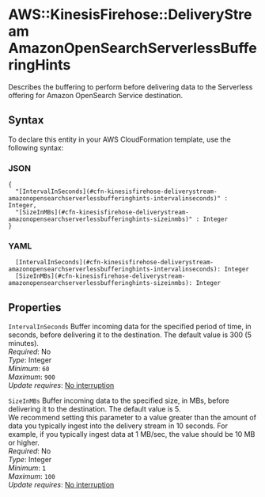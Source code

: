 # AWS::KinesisFirehose::DeliveryStream AmazonOpenSearchServerlessBufferingHints<a name="aws-properties-kinesisfirehose-deliverystream-amazonopensearchserverlessbufferinghints"></a>

Describes the buffering to perform before delivering data to the Serverless offering for Amazon OpenSearch Service destination\.

## Syntax<a name="aws-properties-kinesisfirehose-deliverystream-amazonopensearchserverlessbufferinghints-syntax"></a>

To declare this entity in your AWS CloudFormation template, use the following syntax:

### JSON<a name="aws-properties-kinesisfirehose-deliverystream-amazonopensearchserverlessbufferinghints-syntax.json"></a>

```
{
  "[IntervalInSeconds](#cfn-kinesisfirehose-deliverystream-amazonopensearchserverlessbufferinghints-intervalinseconds)" : Integer,
  "[SizeInMBs](#cfn-kinesisfirehose-deliverystream-amazonopensearchserverlessbufferinghints-sizeinmbs)" : Integer
}
```

### YAML<a name="aws-properties-kinesisfirehose-deliverystream-amazonopensearchserverlessbufferinghints-syntax.yaml"></a>

```
  [IntervalInSeconds](#cfn-kinesisfirehose-deliverystream-amazonopensearchserverlessbufferinghints-intervalinseconds): Integer
  [SizeInMBs](#cfn-kinesisfirehose-deliverystream-amazonopensearchserverlessbufferinghints-sizeinmbs): Integer
```

## Properties<a name="aws-properties-kinesisfirehose-deliverystream-amazonopensearchserverlessbufferinghints-properties"></a>

`IntervalInSeconds` <a name="cfn-kinesisfirehose-deliverystream-amazonopensearchserverlessbufferinghints-intervalinseconds"></a>
Buffer incoming data for the specified period of time, in seconds, before delivering it to the destination\. The default value is 300 \(5 minutes\)\.  
_Required_: No  
_Type_: Integer  
_Minimum_: `60`  
_Maximum_: `900`  
_Update requires_: [No interruption](https://docs.aws.amazon.com/AWSCloudFormation/latest/UserGuide/using-cfn-updating-stacks-update-behaviors.html#update-no-interrupt)

`SizeInMBs` <a name="cfn-kinesisfirehose-deliverystream-amazonopensearchserverlessbufferinghints-sizeinmbs"></a>
Buffer incoming data to the specified size, in MBs, before delivering it to the destination\. The default value is 5\.  
We recommend setting this parameter to a value greater than the amount of data you typically ingest into the delivery stream in 10 seconds\. For example, if you typically ingest data at 1 MB/sec, the value should be 10 MB or higher\.  
_Required_: No  
_Type_: Integer  
_Minimum_: `1`  
_Maximum_: `100`  
_Update requires_: [No interruption](https://docs.aws.amazon.com/AWSCloudFormation/latest/UserGuide/using-cfn-updating-stacks-update-behaviors.html#update-no-interrupt)
